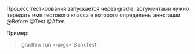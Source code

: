 Процесс тестирования запускается через gradle, 
аргументами нужно передать имя тестового класса 
в которого определены аннотации @Before @Test @After.

Пример:

> gradlew run --args='BankTest'

